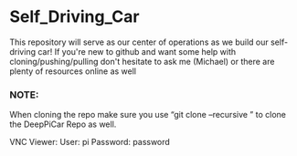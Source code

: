# Self_Driving_Car
This repository will serve as our center of operations as we build our self-driving car! If you're new to github and want some help with cloning/pushing/pulling don't hesitate to ask me (Michael) or there are plenty of resources online as well

### NOTE:

When cloning the repo make sure you use “git clone –recursive <url>” to clone the DeepPiCar Repo as well.
  
  
  VNC Viewer:
  User: pi
  Password: password
